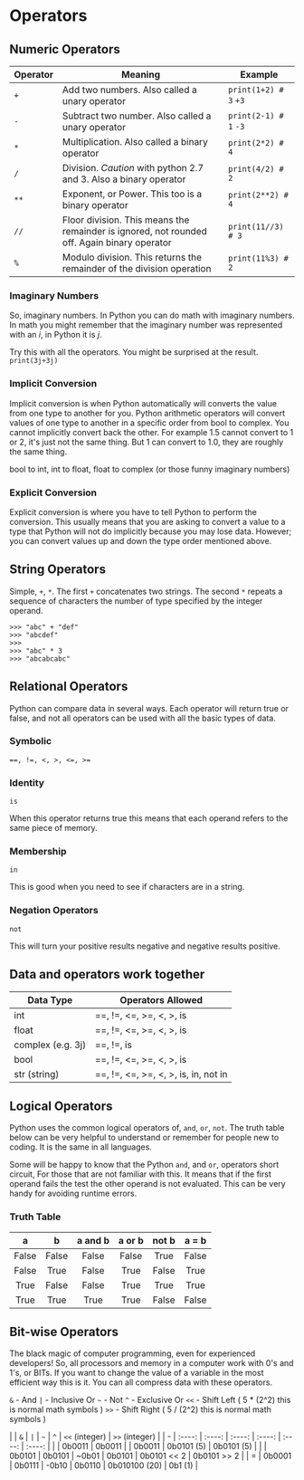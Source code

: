 # Operators

## Numeric Operators

Operator | Meaning | Example
-------- | ------- | -------
`+` | Add two numbers. Also called a unary operator | `print(1+2) # 3` `+3`
`-` | Subtract two number. Also called a unary operator | `print(2-1) # 1` `-3`
`*` | Multiplication. Also called a binary operator | `print(2*2) # 4`
`/` | Division. *Caution* with python 2.7 and 3. Also a binary operator | `print(4/2) # 2`
`**` | Exponent, or Power. This too is a binary operator | `print(2**2) # 4`
`//` | Floor division. This means the remainder is ignored, not rounded off. Again binary operator| `print(11//3) # 3`
`%` | Modulo division. This returns the remainder of the division operation | `print(11%3) # 2`

### Imaginary Numbers
So, imaginary numbers. In Python you can do math with imaginary numbers. In math you might remember that the
imaginary number was represented with an _i_, in Python it is _j_. 

Try this with all the operators. You might be surprised at the result.
`print(3j+3j)`

### Implicit Conversion
Implicit conversion is when Python automatically will converts the value from one type to another for you.
Python arithmetic operators will convert values of one type to another in a specific order from bool to complex.
You cannot implicitly convert back the other. For example 1.5 cannot convert to 1 or 2, it's just not the same thing.
But 1 can convert to 1.0, they are roughly the same thing.

bool to int,
int to float, 
float to complex (or those funny imaginary numbers)

### Explicit Conversion
Explicit conversion is where you have to tell Python to perform the conversion. This usually means that you 
are asking to convert a value to a type that Python will not do implicitly because you may lose data. However;
you can convert values up and down the type order mentioned above.

## String Operators
Simple, `+`, `*`. The first `+` concatenates two strings. The second `*` repeats a sequence of characters the
number of type specified by the integer operand.

```
>>> "abc" + "def"
>>> "abcdef"
>>>
>>> "abc" * 3
>>> "abcabcabc"
```

## Relational Operators
Python can compare data in several ways. Each operator will return true or false, and not all operators can be
used with all the basic types of data.

### Symbolic
`==, !=, <, >, <=, >=`

### Identity
`is`

When this operator returns true this means that each operand refers to the same piece of memory.


### Membership
`in`

This is good when you need to see if characters are in a string. 

### Negation Operators
`not`

This will turn your positive results negative and negative results positive.


## Data and operators work together
Data Type | Operators Allowed
--------- | -------
int | ==, !=, <=, >=, <, >, is
float | ==, !=, <=, >=, <, >, is
complex (e.g. 3j) | ==, !=, is
bool | ==, !=, <=, >=, <, >, is
str (string) | ==, !=, <=, >=, <, >, is, in, not in

## Logical Operators
Python uses the common logical operators of, `and`, `or`, `not`. The truth table below can be very helpful to 
understand or remember for people new to coding. It is the same in all languages.

Some will be happy to know that the Python `and`, and `or`, operators short circuit, For those that are not 
familiar with this. It means that if the first operand fails the test the other operand is not evaluated. This
can be very handy for avoiding runtime errors.

### Truth Table
|   a   |   b   | a and b | a or b | not b | a = b  |
| :---: | :---: | :-----: | :----: | :---: | :----: |
| False | False | False   | False  | True  | False  |
| False | True  | False   | True   | False | True   |
| True  | False | False   | True   | True  | True   |
| True  | True  | True    | True   | False | False  |


## Bit-wise Operators
The black magic of computer programming, even for experienced developers! So, all processors and memory in a
computer work with 0's and 1's, or BITs. If you want to change the value of a variable in the most efficient way
this is it. You can all compress data with these operators.

`&` - And
`|` - Inclusive Or
`~` - Not
`^` - Exclusive Or
`<<` - Shift Left ( 5 * (2^2) this is normal math symbols )
`>>` - Shift Right ( 5 / (2^2) this is normal math symbols )

|   |   `&`  |   `|`  |   `~`  |   `^`  |  `<<` (integer) |  `>>` (integer) |
| - | :----: | :----: | :----: | :----: | :----: | :----: |
|   | 0b0011 | 0b0011 |        | 0b0011 | 0b0101 (5) | 0b0101 (5) |
|   | 0b0101 | 0b0101 | ~0b01  | 0b0101 | 0b0101 << 2 | 0b0101 >> 2 |
| = | 0b0001 | 0b0111 | -0b10  | 0b0110 | 0b010100 (20) | 0b1 (1) |


